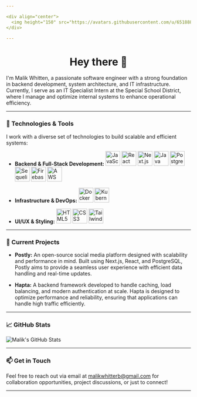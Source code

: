 ```yaml
---

<div align="center">
  <img height="150" src="https://avatars.githubusercontent.com/u/65188863?s=400&u=165c3a6b45c591e402e90915b3a5372ebb11fc34&v=4" />
</div>

---
```


<h1 align="center">Hey there 👋</h1>

I'm Malik Whitten, a passionate software engineer with a strong foundation in backend development, system architecture, and IT infrastructure. Currently, I serve as an IT Specialist Intern at the Special School District, where I manage and optimize internal systems to enhance operational efficiency.

---

### 🔧 Technologies & Tools

I work with a diverse set of technologies to build scalable and efficient systems:

* **Backend & Full-Stack Development:** <img src="https://cdn.jsdelivr.net/gh/devicons/devicon/icons/javascript/javascript-original.svg" height="40" alt="JavaScript" /> <img src="https://cdn.jsdelivr.net/gh/devicons/devicon/icons/react/react-original.svg" height="40" alt="React" /> <img src="https://cdn.jsdelivr.net/gh/devicons/devicon/icons/nextjs/nextjs-original.svg" height="40" alt="Next.js" /> <img src="https://cdn.jsdelivr.net/gh/devicons/devicon/icons/java/java-original.svg" height="40" alt="Java" /> <img src="https://cdn.jsdelivr.net/gh/devicons/devicon/icons/postgresql/postgresql-original.svg" height="40" alt="PostgreSQL" /> <img src="https://cdn.jsdelivr.net/gh/devicons/devicon/icons/sequelize/sequelize-original.svg" height="40" alt="Sequelize" /> <img src="https://cdn.jsdelivr.net/gh/devicons/devicon/icons/firebase/firebase-plain-wordmark.svg" height="40" alt="Firebase" /> <img src="https://cdn.jsdelivr.net/gh/devicons/devicon/icons/amazonwebservices/amazonwebservices-original.svg" height="40" alt="AWS" />

* **Infrastructure & DevOps:** <img src="https://cdn.jsdelivr.net/gh/devicons/devicon/icons/docker/docker-original.svg" height="40" alt="Docker" /> <img src="https://cdn.jsdelivr.net/gh/devicons/devicon/icons/kubernetes/kubernetes-plain.svg" height="40" alt="Kubernetes" />

* **UI/UX & Styling:** <img src="https://cdn.jsdelivr.net/gh/devicons/devicon/icons/html5/html5-original.svg" height="40" alt="HTML5" /> <img src="https://cdn.jsdelivr.net/gh/devicons/devicon/icons/css3/css3-original.svg" height="40" alt="CSS3" /> <img src="https://cdn.jsdelivr.net/gh/devicons/devicon/icons/tailwindcss/tailwindcss-original-wordmark.svg" height="40" alt="Tailwind CSS" />

---

### 🚀 Current Projects

* **Postly:**
  An open-source social media platform designed with scalability and performance in mind. Built using Next.js, React, and PostgreSQL, Postly aims to provide a seamless user experience with efficient data handling and real-time updates.

* **Hapta:**
  A backend framework developed to handle caching, load balancing, and modern authentication at scale. Hapta is designed to optimize performance and reliability, ensuring that applications can handle high traffic efficiently.

---

### 📈 GitHub Stats

![Malik's GitHub Stats](https://streak-stats.demolab.com?user=MalikWhitten67\&locale=en\&mode=daily\&theme=dark\&hide_border=false\&border_radius=5\&order=3)

---

### 📫 Get in Touch

Feel free to reach out via email at [malikwhitterb@gmail.com](mailto:malikwhitterb@gmail.com) for collaboration opportunities, project discussions, or just to connect!

--- 
